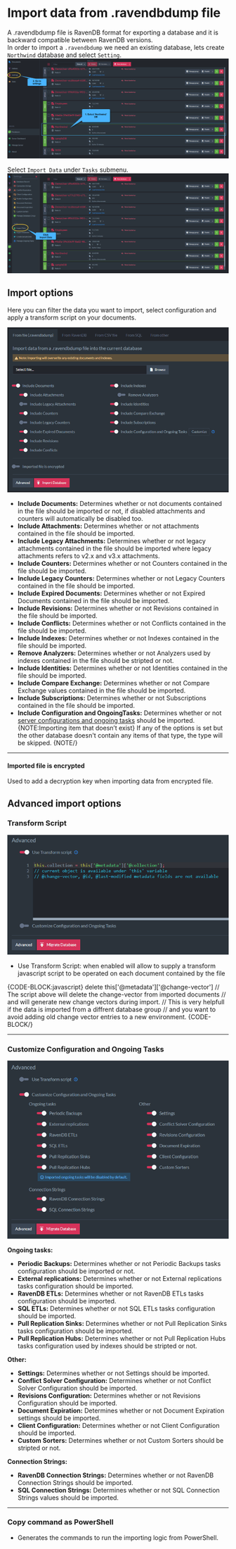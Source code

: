 ﻿# Import data from .ravendbdump file

A .ravendbdump file is RavenDB format for exporting a database and it is backward compatible between RavenDB versions.  
In order to import a `.ravendbdump` we need an existing database, lets create `Northwind` database and select `Setting`.
![Figure 1. Databases List](images/import-from-file-db-list.png "Databases List")

Select `Import Data` under `Tasks` submenu.
![Figure 2. Import Data](images/import-from-file-import-data.png "Import Data")

## Import options 

Here you can filter the data you want to import, select configuration and apply a transform script on your documents.

![Figure 3. Import Options](images/import-from-file-options.png "Import Options")

- **Include Documents:** Determines whether or not documents contained in the file should be imported or not, if disabled attachments and counters will automatically be disabled too. 
- **Include Attachments:** Determines whether or not attachments contained in the file should be imported. 
- **Include Legacy Attachments:** Determines whether or not legacy attachments contained in the file should be imported where legacy attachments refers to v2.x and v3.x attachments. 
- **Include Counters:** Determines whether or not Counters contained in the file should be imported. 
- **Include Legacy Counters:** Determines whether or not Legacy Counters contained in the file should be imported. 
- **Include Expired Documents:** Determines whether or not Expired Documents contained in the file should be imported. 
- **Include Revisions:** Determines whether or not Revisions contained in the file should be imported.
- **Include Conflicts:** Determines whether or not Conflicts contained in the file should be imported.
- **Include Indexes:** Determines whether or not Indexes contained in the file should be imported. 
- **Remove Analyzers:** Determines whether or not Analyzers used by indexes contained in the file should be stripted or not. 
- **Include Identities:** Determines whether or not Identities contained in the file should be imported.
- **Include Compare Exchange:** Determines whether or not Compare Exchange values contained in the file should be imported.
- **Include Subscriptions:** Determines whether or not Subscriptions contained in the file should be imported.
- **Include Configuration and OngoingTasks:** Determines whether or not [server configurations and ongoing tasks](#customize-configuration-and-ongoing-tasks) should be imported.
{NOTE:Importing item that doesn’t exist}
If any of the options is set but the other database doesn't contain any items of that type, the type will be skipped.
{NOTE/}

---

#### Imported file is encrypted

Used to add a decryption key when importing data from encrypted file.

## Advanced import options

### Transform Script

![Figure 6. Advanced Import Options - Transform Script](images/import-from-file-advanced-transform-script.png "Advanced Import Options - Transform Script")

- Use Transform Script: when enabled will allow to supply a transform javascript script to be operated on each document contained by the file

{CODE-BLOCK:javascript}
delete this['@metadata']['@change-vector']
// The script above will delete the change-vector from imported documents
// and will generate new change vectors during import. 
// This is very helpfull if the data is imported from a diffrent database group
// and you want to avoid adding old change vector entries to a new environment. 
{CODE-BLOCK/}

---

### Customize Configuration and Ongoing Tasks

![Figure 6. Advanced Import Options - Customize Configuration and Ongoing Tasks](images/import-from-file-advanced-configuration-ongoing-tasks.png "Advanced Import Options - Customize Configuration and Ongoing Tasks")

**Ongoing tasks:**

- **Periodic Backups:** Determines whether or not Periodic Backups tasks configuration should be imported or not. 
- **External replications:** Determines whether or not External replications tasks configuration should be imported. 
- **RavenDB ETLs:** Determines whether or not RavenDB ETLs tasks configuration should be imported.
- **SQL ETLs:** Determines whether or not SQL ETLs tasks configuration should be imported.
- **Pull Replication Sinks:** Determines whether or not Pull Replication Sinks tasks configuration should be imported. 
- **Pull Replication Hubs:** Determines whether or not Pull Replication Hubs tasks configuration used by indexes should be stripted or not. 

**Other:**

- **Settings:** Determines whether or not Settings should be imported.
- **Conflict Solver Configuration:** Determines whether or not Conflict Solver Configuration should be imported.
- **Revisions Configuration:** Determines whether or not Revisions Configuration should be imported.
- **Document Expiration:** Determines whether or not Document Expiration settings should be imported.
- **Client Configuration:** Determines whether or not Client Configuration should be imported. 
- **Custom Sorters:** Determines whether or not Custom Sorters should be stripted or not. 

**Connection Strings:**

- **RavenDB Connection Strings:** Determines whether or not RavenDB Connection Strings should be imported.
- **SQL Connection Strings:** Determines whether or not SQL Connection Strings values should be imported.

---

### Copy command as PowerShell

- Generates the commands to run the importing logic from PowerShell.
